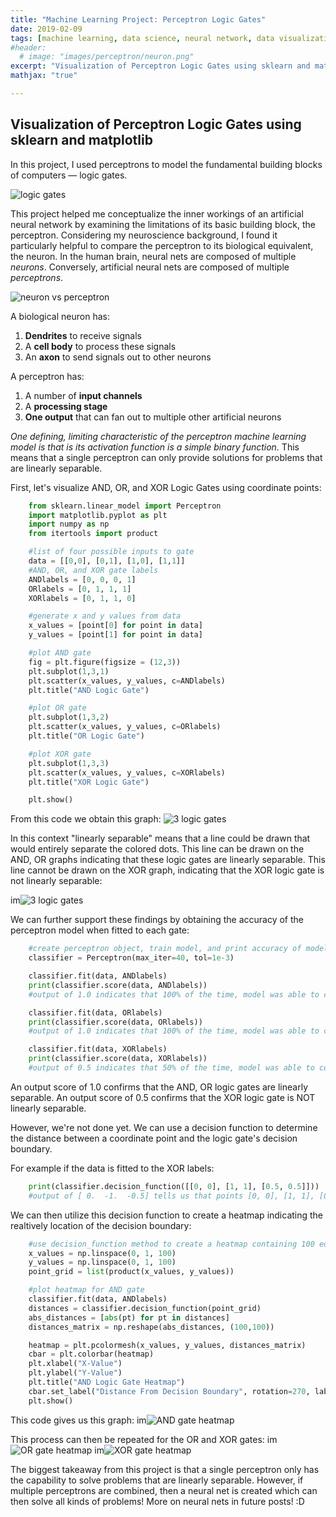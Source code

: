 ```yaml
---
title: "Machine Learning Project: Perceptron Logic Gates"
date: 2019-02-09
tags: [machine learning, data science, neural network, data visualization, neuroscience]
#header:
  # image: "images/perceptron/neuron.png"
excerpt: "Visualization of Perceptron Logic Gates using sklearn and matplotlib"
mathjax: "true"

---
```


## Visualization of Perceptron Logic Gates using sklearn and matplotlib

In this project, I used perceptrons to model the fundamental building blocks of computers — logic gates.

<img src="{{ site.url }}{{ site.baseurl }}/images/perceptron/logicgate.png" alt="logic gates ">

This project helped me conceptualize the inner workings of an artificial neural network by examining the limitations of its basic building block, the perceptron. Considering my neuroscience background, I found it particularly helpful to compare the perceptron to its biological equivalent, the neuron. In the human brain, neural nets are composed of multiple *neurons*. Conversely, artificial neural nets are composed of multiple *perceptrons*.

<img src="{{ site.url }}{{ site.baseurl }}/images/perceptron/neuron.png" alt="neuron vs perceptron">

A biological neuron has:
1. **Dendrites** to receive signals
2. A **cell body** to process these signals
3. An **axon** to send signals out to other neurons

A perceptron has:
1. A number of **input channels**
2. A **processing stage**
3. **One output** that can fan out to multiple other artificial neurons

*One defining, limiting characteristic of the perceptron machine learning model is that is its activation function is a simple binary function.* This means that a single perceptron can only provide solutions for problems that are linearly separable.

First, let's visualize AND, OR, and XOR Logic Gates using coordinate points:
```python
    from sklearn.linear_model import Perceptron
    import matplotlib.pyplot as plt
    import numpy as np
    from itertools import product

    #list of four possible inputs to gate
    data = [[0,0], [0,1], [1,0], [1,1]]
    #AND, OR, and XOR gate labels
    ANDlabels = [0, 0, 0, 1]
    ORlabels = [0, 1, 1, 1]
    XORlabels = [0, 1, 1, 0]

    #generate x and y values from data
    x_values = [point[0] for point in data]
    y_values = [point[1] for point in data]

    #plot AND gate
    fig = plt.figure(figsize = (12,3))
    plt.subplot(1,3,1)
    plt.scatter(x_values, y_values, c=ANDlabels)
    plt.title("AND Logic Gate")

    #plot OR gate
    plt.subplot(1,3,2)
    plt.scatter(x_values, y_values, c=ORlabels)
    plt.title("OR Logic Gate")

    #plot XOR gate
    plt.subplot(1,3,3)
    plt.scatter(x_values, y_values, c=XORlabels)
    plt.title("XOR Logic Gate")

    plt.show()
```

From this code we obtain this graph: <img src="{{ site.url }}{{ site.baseurl }}/images/perceptron/3_logic_gates.png" alt=" 3 logic gates ">

In this context "linearly separable" means that a line could be drawn that would entirely separate the colored dots. This line can be drawn on the AND, OR graphs indicating that these logic gates are linearly separable. This line cannot be drawn on the XOR graph, indicating that the XOR logic gate is not linearly separable:

im<img src="{{ site.url }}{{ site.baseurl }}/images/perceptron/3_logic_gates_edit.png" alt="3 logic gates">

We can further support these findings by obtaining the accuracy of the perceptron model when fitted to each gate:
```python
    #create perceptron object, train model, and print accuracy of model on the data points
    classifier = Perceptron(max_iter=40, tol=1e-3)

    classifier.fit(data, ANDlabels)
    print(classifier.score(data, ANDlabels))
    #output of 1.0 indicates that 100% of the time, model was able to correctly determine output given data

    classifier.fit(data, ORlabels)
    print(classifier.score(data, ORlabels))
    #output of 1.0 indicates that 100% of the time, model was able to correctly determine output given data

    classifier.fit(data, XORlabels)
    print(classifier.score(data, XORlabels))
    #output of 0.5 indicates that 50% of the time, model was able to correctly determine output given data
```

An output score of 1.0 confirms that the AND, OR logic gates are linearly separable.
An output score of 0.5 confirms that the XOR logic gate is NOT linearly separable.

However, we're not done yet. We can use a decision function to determine the distance between a coordinate point and the logic gate's decision boundary.

For example if the data is fitted to the XOR labels:
```Python
    print(classifier.decision_function([[0, 0], [1, 1], [0.5, 0.5]]))
    #output of [ 0.  -1.  -0.5] tells us that points [0, 0], [1, 1], [0.5, 0.5] are 0, -1.0, and-0.5 units away from XOR decision boundary
```

We can then utilize this decision function to create a heatmap indicating the realtively location of the decision boundary:
```python
    #use decision_function method to create a heatmap containing 100 equidistant, ordered pairs and their respective distances from the decision boundary
    x_values = np.linspace(0, 1, 100)
    y_values = np.linspace(0, 1, 100)
    point_grid = list(product(x_values, y_values))

    #plot heatmap for AND gate
    classifier.fit(data, ANDlabels)
    distances = classifier.decision_function(point_grid)
    abs_distances = [abs(pt) for pt in distances]
    distances_matrix = np.reshape(abs_distances, (100,100))

    heatmap = plt.pcolormesh(x_values, y_values, distances_matrix)
    cbar = plt.colorbar(heatmap)
    plt.xlabel("X-Value")
    plt.ylabel("Y-Value")
    plt.title("AND Logic Gate Heatmap")
    cbar.set_label("Distance From Decision Boundary", rotation=270, labelpad=13)
    plt.show()
```
This code gives us this graph:
im<img src="{{ site.url }}{{ site.baseurl }}/images/perceptron/AND_gate_heatmap.png" alt="AND gate heatmap">

This process can then be repeated for the OR and XOR gates:
im<img src="{{ site.url }}{{ site.baseurl }}/images/perceptron/OR_gate_heatmap.png" alt="OR gate heatmap">
im<img src="{{ site.url }}{{ site.baseurl }}/images/perceptron/XOR_gate_heatmap.png" alt="XOR gate heatmap">


The biggest takeaway from this project is that a single perceptron only has the capability to solve problems that are linearly separable. However, if multiple perceptrons are combined, then a neural net is created which can then solve all kinds of problems! More on neural nets in future posts! :D
